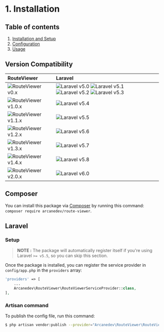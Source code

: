 # 1. Installation

## Table of contents

  1. [Installation and Setup](1.Installation-and-Setup.md)
  2. [Configuration](2.Configuration.md)
  3. [Usage](3.Usage.md)

## Version Compatibility

| RouteViewer                               | Laravel                                                                                                             |
|:------------------------------------------|:--------------------------------------------------------------------------------------------------------------------|
| ![RouteViewer v0.x][route_viewer_0_x]     | ![Laravel v5.0][laravel_5_0] ![Laravel v5.1][laravel_5_1] ![Laravel v5.2][laravel_5_2] ![Laravel v5.3][laravel_5_3] |
| ![RouteViewer v1.0.x][route_viewer_1_0_x] | ![Laravel v5.4][laravel_5_4]                                                                                        |
| ![RouteViewer v1.1.x][route_viewer_1_1_x] | ![Laravel v5.5][laravel_5_5]                                                                                        |
| ![RouteViewer v1.2.x][route_viewer_1_2_x] | ![Laravel v5.6][laravel_5_6]                                                                                        |
| ![RouteViewer v1.3.x][route_viewer_1_3_x] | ![Laravel v5.7][laravel_5_7]                                                                                        |
| ![RouteViewer v1.4.x][route_viewer_1_4_x] | ![Laravel v5.8][laravel_5_8]                                                                                        |
| ![RouteViewer v2.0.x][route_viewer_2_0_x] | ![Laravel v6.0][laravel_6_0]                                                                                        |

[laravel_5_0]:  https://img.shields.io/badge/v5.0-supported-brightgreen.svg?style=flat-square "Laravel v5.0"
[laravel_5_1]:  https://img.shields.io/badge/v5.1-supported-brightgreen.svg?style=flat-square "Laravel v5.1"
[laravel_5_2]:  https://img.shields.io/badge/v5.2-supported-brightgreen.svg?style=flat-square "Laravel v5.2"
[laravel_5_3]:  https://img.shields.io/badge/v5.3-supported-brightgreen.svg?style=flat-square "Laravel v5.3"
[laravel_5_4]:  https://img.shields.io/badge/v5.4-supported-brightgreen.svg?style=flat-square "Laravel v5.4"
[laravel_5_5]:  https://img.shields.io/badge/v5.5-supported-brightgreen.svg?style=flat-square "Laravel v5.5"
[laravel_5_6]:  https://img.shields.io/badge/v5.6-supported-brightgreen.svg?style=flat-square "Laravel v5.6"
[laravel_5_7]:  https://img.shields.io/badge/v5.7-supported-brightgreen.svg?style=flat-square "Laravel v5.7"
[laravel_5_8]:  https://img.shields.io/badge/v5.8-supported-brightgreen.svg?style=flat-square "Laravel v5.8"
[laravel_6_0]:  https://img.shields.io/badge/v6.0-supported-brightgreen.svg?style=flat-square "Laravel v6.0"

[route_viewer_0_x]: https://img.shields.io/badge/version-0.*-blue.svg?style=flat-square "RouteViewer v0.*"
[route_viewer_1_0_x]: https://img.shields.io/badge/version-1.0.*-blue.svg?style=flat-square "RouteViewer v1.0.*"
[route_viewer_1_1_x]: https://img.shields.io/badge/version-1.1.*-blue.svg?style=flat-square "RouteViewer v1.1.*"
[route_viewer_1_2_x]: https://img.shields.io/badge/version-1.2.*-blue.svg?style=flat-square "RouteViewer v1.2.*"
[route_viewer_1_3_x]: https://img.shields.io/badge/version-1.3.*-blue.svg?style=flat-square "RouteViewer v1.3.*"
[route_viewer_1_4_x]: https://img.shields.io/badge/version-1.4.*-blue.svg?style=flat-square "RouteViewer v1.4.*"
[route_viewer_2_0_x]: https://img.shields.io/badge/version-2.0.*-blue.svg?style=flat-square "RouteViewer v2.0.*"

## Composer

You can install this package via [Composer](http://getcomposer.org/) by running this command: `composer require arcanedev/route-viewer`.

## Laravel

### Setup

> **NOTE :** The package will automatically register itself if you're using Laravel `>= v5.5`, so you can skip this section.

Once the package is installed, you can register the service provider in `config/app.php` in the `providers` array:

```php
'providers' => [
    ...
    Arcanedev\RouteViewer\RouteViewerServiceProvider::class,
],
```

### Artisan command

To publish the config file, run this command:

```bash
$ php artisan vendor:publish --provider="Arcanedev\RouteViewer\RouteViewerServiceProvider"
```
